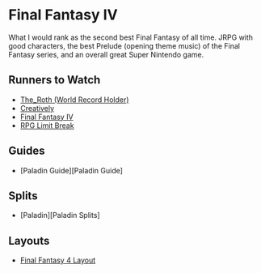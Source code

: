 # Final Fantasy IV

What I would rank as the second best Final Fantasy of all time. JRPG with good
characters, the best Prelude (opening theme music) of the Final Fantasy series,
and an overall great Super Nintendo game.

## Runners to Watch

  * [The_Roth (World Record Holder)][1]
  * [Creatively][2]
  * [Final Fantasy IV][3]
  * [RPG Limit Break][4]

## Guides

  * [Paladin Guide][Paladin Guide]

## Splits

  * [Paladin][Paladin Splits]

## Layouts

  * [Final Fantasy 4 Layout][8]

[1]: https://www.twitch.tv/the_roth
[2]: https://www.twitch.tv/creatively
[3]: https://www.twitch.tv/directory/game/Final%20Fantasy%20IV
[4]: https://www.twitch.tv/rpglimitbreak
[5]: ./Guides/Paladin_Run.md
[7]: ./Splits/Final_Fantasy_IV_Paladin.lss
[8]: ./Layouts/Final_Fantasy_4.lsl.lsl